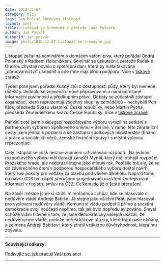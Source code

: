 ```yaml
---
date: 2018-12-07
category: blog
tags: Jan Pošvář Sněmovna listopad 
layout: post
title: Listopad ve Sněmovně z pohledu Jana Pošváře
author: Jan Pošvář
authorId: jan.posvar    
image: posts/2018-12-07-listopad-ve-snemovne.jpg
---
```


Listopad začal na seminářem o domácím vaření piva, který pořádal Ondra Polanský s Radkem Holomčíkem. Seminář se uskutečnil, protože Radek s Ondrou chystají novelu o spotřební dani, která by měla takzvané „domovarnictví” usnadnit a ode mne mají plnou podporu. Více v [tiskové zprávě](https://www.pirati.cz/tiskove-zpravy/dostupnost-pudy-seminar-jana-posvare.html).  

Týden poté jsem pořádal Kulatý stůl o dostupnosti půdy, který byl neméně důležitý. Jednalo se zejména o nově připravované a námi odmítané informační povinnosti a předkupním právu. Debaty se zúčastnili zástupci organizací, které reprezentují všechny skupiny zemědělců – nechyběli Petr Klos, předseda Svazu vlastníků České republiky, nebo Martin Pýcha, předseda Zemědělského svazu České republiky. Více v [tiskové zprávě](https://www.pirati.cz/tiskove-zpravy/dostupnost-pudy-seminar-jana-posvare.html).

Pár dní poté jsem s delegací rozpočtového výboru vyrazil na setkání s partnerským výborem Spolkového sněmu v Berlíně. V rámci této zahraniční cesty jsem jednal s poslanci a se zástupci spolkových ministerstev (financí a práce a sociálních věcí), zemské finanční správy i s místní volenou reprezentací.

Celý listopad se jinak nesl ve znamení schvalování rozpočtu. Na jednání rozpočtového výboru měl dorazit kancléř Mynář, který měl obhájit rozpočet Pražského hradu, ale nedorazil stejně jako minulý rok. Potěšilo mě ale, že se do závěrečného čtení s podporou hospodářského výboru dostal návrh, který ruší pokuty pro vodáky za plavbu pod vlivem alkoholu. Naproti tomu na návrh ODS bylo opět přerušeno projednávání rozšíření zveřejňování informací v registru smluv na ČEZ. Celkem jde již o šesté přerušení. 

Na závěr měsíce jsme si střihli mimořádnou schůzi, kde se hlasovalo o nedůvěře vládě Andreje Babiše. Já stejně jako všichni Piráti jsem hlasoval pro vyslovení nedůvěry vládě. Komunisté vládu podpořili přímo a sociální demokracie svojí neúčastí nepřímo, tak jak bylo dopředu avizováno. Smysl schůze vidím hlavně v tom, že jsme demokraticky veřejně ukázali, že nedůvěřujeme vládě, protože neřeší klíčové otázky, které trápí naše občany, a zejména Andreji Babišovi, který ztratil veškerou důvěryhodnost, která mu zbývala.

---

**Související odkazy:**

[Podívejte se, jak pracují Vaši poslanci](https://www.pirati.cz/snemovna/)

---
